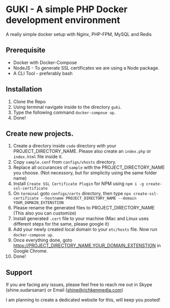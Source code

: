 # GUKI - A simple PHP Docker development environment
A really simple docker setup with Nginx, PHP-FPM, MySQL and Redis

## Prerequisite
* Docker with Docker-Compose
* NodeJS - To generate SSL certificates we are using a Node package.
* A CLI Tool - preferably bash

## Installation
1. Clone the Repo
2. Using terminal navigate inside to the directory `guki`.
3. Type the following command `docker-compose up`.
4. Done!

## Create new projects.
1. Create a directory inside `code` directory with your PROJECT_DIRECTORY_NAME. Please also create an `index.php` or `index.html` file inside it.
2. Copy `sample.conf` from `configs/vhosts` directory.
3. Replace all occurances of `sample` with the PROJECT_DIRECTORY_NAME you choose. (Not necessory, but for simplicity using the same folder name)
4. Install `Create SSL Certificate Plugin` for NPM using `npm i -g create-ssl-certificate`
5. On `terminal` goto `configs/certs` directory, then type `npx create-ssl-certificate --hostname PROJECT_DIRECTORY_NAME --domain YOUR_DOMAIN_EXTENSTION`
6. Please rename the generated files to PROJECT_DIRECTORY_NAME (This also you can customize)
7. Install generated `.cert` file to your machine (Mac and Linux uses different steps for the same, please google it)
8. Add your newly created local domain to your `etc/hosts` file. Now run `docker-compose up`.
9. Once everything done, goto https://PROJECT_DIRECTORY_NAME.YOUR_DOMAIN_EXTENSTION in Google Chrome.
10. Done!

## Support
If you are facing any issues, please feel free to reach me out in Skype (shine.sudarsanan) or Email (shine@richkenmedia.com)

I am planning to create a dedicated website for this, will keep you posted!